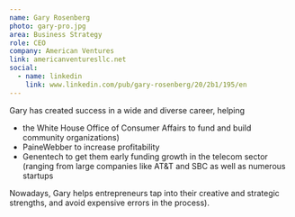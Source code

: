 ```yaml
---
name: Gary Rosenberg
photo: gary-pro.jpg
area: Business Strategy
role: CEO
company: American Ventures
link: americanventuresllc.net
social: 
  - name: linkedin
    link: www.linkedin.com/pub/gary-rosenberg/20/2b1/195/en
---
```


Gary has created success in a wide and diverse career, helping

 * the White House Office of Consumer Affairs to fund and build community organizations)
 * PaineWebber to increase profitability
 * Genentech to get them early funding
growth in the telecom sector (ranging from large companies like AT&T and SBC as well as numerous startups

Nowadays, Gary helps entrepreneurs tap into their creative and strategic strengths, and avoid expensive errors in the process).
